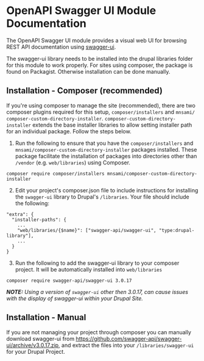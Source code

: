 # OpenAPI Swagger UI Module Documentation

The  OpenAPI Swagger UI module provides a visual web UI for browsing REST API
documentation using [swagger-ui](https://github.com/swagger-api/swagger-ui).

The swagger-ui library needs to be installed into the drupal libraries folder
for this module to work properly. For sites using composer, the package is found
on Packagist. Otherwise installation can be done manually.

## Installation - Composer (recommended)
If you're using composer to manage the site (recommended), there are two
composer plugins required for this setup, `composer/installers` and `mnsami/
composer-custom-directory-installer`. `composer-custom-directory-installer`
extends the base installer libraries to allow setting installer path for an
individual package. Follow the steps below.

1. Run the following to ensure that you have the `composer/installers` and
`mnsami/composer-custom-directory-installer` packages installed. These package
facilitate the installation of packages into directories other than `/vendor`
(e.g. `web/libraries`) using Composer.

```
composer require composer/installers mnsami/composer-custom-directory-installer
```

2. Edit your project's composer.json file to include instructions for installing
the `swagger-ui` library to Drupal's `/libraries`. Your file should include the
following:

```
"extra": {
  "installer-paths": {
    ...
    "web/libraries/{$name}": ["swagger-api/swagger-ui", "type:drupal-library"],
    ...
  }
}
```

3. Run the following to add the swagger-ui library to your composer project. It
will be automatically installed into `web/libraries`
```
composer require swagger-api/swagger-ui 3.0.17
```
*__NOTE:__ Using a version of `swagger-ui` other then 3.0.17, can cause issues
with the display of swagger-ui within your Drupal Site.*

## Installation - Manual

If you are not managing your project through composer you can manually download
swagger-ui from https://github.com/swagger-api/swagger-ui/archive/v3.0.17.zip,
and extract the files into your `/libraries/swagger-ui` for your Drupal Project.
